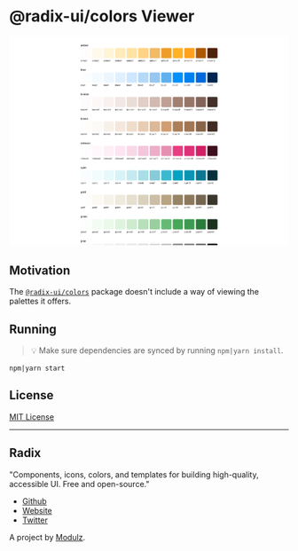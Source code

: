 # @radix-ui/colors Viewer

<div align="center">
  <img src="./.github/assets/screenshot.png"/>
</div>

## Motivation

The [`@radix-ui/colors`](https://www.npmjs.com/package/@radix-ui/colors) package doesn't include a way of viewing the palettes it offers.

## Running

> 💡 Make sure dependencies are synced by running `npm|yarn install`.

```
npm|yarn start
```

## License

[MIT License](./LICENSE)

---

## Radix

"Components, icons, colors, and templates for building high-quality, accessible UI. Free and open-source."

- [Github](https://github.com/radix-ui)
- [Website](https://www.radix-ui.com/primitives/docs/overview/introduction)
- [Twitter](https://twitter.com/radix_ui)

A project by [Modulz](https://www.modulz.app/).